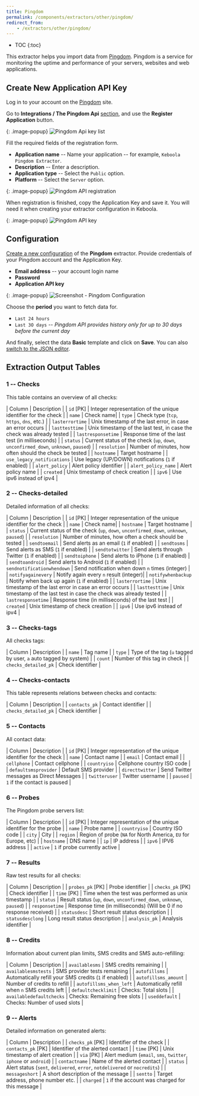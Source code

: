 ```yaml
---
title: Pingdom
permalink: /components/extractors/other/pingdom/
redirect_from:
    - /extractors/other/pingdom/
---
```


* TOC
{:toc}

This extractor helps you import data from [Pingdom](https://www.pingdom.com/).
Pingdom is a service for monitoring the uptime and performance of your servers, websites and web applications.

## Create New Application API Key
Log in to your account on the [Pingdom](https://www.pingdom.com/) site.

Go to **Integrations / The Pingdom Api** [section](https://my.pingdom.com/account/appkeys), and use the **Register Application** button.

{: .image-popup}
![Pingdom Api key list](/components/extractors/other/pingdom/03-pingdom-api.png)

Fill the required fields of the registration form.

- **Application name** -- Name your application -- for example, `Keboola Pingdom Extractor`.
- **Description** -- Enter a description.
- **Application type** -- Select the `Public` option.
- **Platform** -- Select the `Server` option.

{: .image-popup}
![Pingdom API registration](/components/extractors/other/pingdom/04-pingdom-api-form.png)

When registration is finished, copy the Application Key and save it. You will need it when creating your extractor configuration 
in Keboola.

{: .image-popup}
![Pingdom API key](/components/extractors/other/pingdom/05-pingdom-api-key.png)

## Configuration
[Create a new configuration](/components/#creating-component-configuration) of the **Pingdom** extractor.
Provide credentials of your Pingdom account and the Application Key.

- **Email address** -- your account login name
- **Password**
- **Application API key**

{: .image-popup}
![Screenshot - Pingdom Configuration](/components/extractors/other/pingdom/pingdom-1.png)

Choose the **period** you want to fetch data for.

- `Last 24 hours`
- `Last 3O days` -- *Pingdom API provides history only for up to 30 days before the current day*

And finally, select the data **Basic** template and click on **Save**.
You can also [switch to the JSON editor](/components/extractors/other/generic/#template-mode).

## Extraction Output Tables

### 1 -- Checks

This table contains an overview of all checks:

| Column | Description |
| `id` [PK] | Integer representation of the unique identifier for the check |
| `name` | Check name|
| `type` |  Check type (`tcp`, `https`, `dns`, etc.) |
| `lasterrortime` | Unix timestamp of the last error, in case an error occurs |
| `lasttesttime` | Unix timestamp of the last test, in case the check was already tested |
| `lastresponsetime` | Response time of the last test (in milliseconds) |
| `status` | Current status of the check (`up`, `down`, `unconfirmed_down`, `unknown`, `paused`) |
| `resolution` | Number of minutes, how often should the check be tested |
| `hostname` | Target hostname |
| `use_legacy_notifications` | Use legacy (UP/DOWN) notifications (`1` if enabled) |
| `alert_policy` | Alert policy identifier |
| `alert_policy_name` | Alert policy name |
| `created` | Unix timestamp of check creation |
| `ipv6` | Use ipv6 instead of ipv4 |

### 2 -- Checks-detailed

Detailed information of all checks:

| Column | Description |
| `id` [PK] | Integer representation of the unique identifier for the check |
| `name` | Check name|
| `hostname` | Target hostname |
| `status` | Current status of the check (`up`, `down`, `unconfirmed_down`, `unknown`, `paused`) |
| `resolution` | Number of minutes, how often a check should be tested |
| `sendtoemail` | Send alerts as an email (`1` if enabled) |
| `sendtosms` |  Send alerts as SMS (`1` if enabled) |
| `sendtotwitter` | Send alerts through Twitter (`1` if enabled) |
| `sendtoiphone` | Send alerts to iPhone (`1` if enabled) |
| `sendtoandroid` | Send alerts to Android (`1` if enabled) |
| `sendnotificationwhendown` |  Send notification when down `n` times (integer) |
| `notifyagainevery` | Notify again every `n` result (integer)|
| `notifywhenbackup` | Notify when back up again (`1` if enabled) |
| `lasterrortime` | Unix timestamp of the last error in case an error occurs |
| `lasttesttime` | Unix timestamp of the last test in case the check was already tested |
| `lastresponsetime` | Response time (in milliseconds) of the last test |
| `created` | Unix timestamp of check creation |
| `ipv6` | Use ipv6 instead of ipv4 |

### 3 -- Checks-tags

All checks tags:

| Column | Description |
| `name` | Tag name |
| `type` | Type of the tag (`u` tagged by user, `a` auto tagged by system) |
| `count` | Number of this tag in check |
| `checks_detailed_pk` | Check identifier |

### 4 -- Checks-contacts

This table represents relations between checks and contacts:

| Column | Description |
| `contacts_pk` | Contact identifier |
| `checks_detailed_pk` | Check identifier |

### 5 -- Contacts

All contact data:

| Column | Description |
| `id` [PK] | Integer representation of the unique identifier for the check |
| `name` | Contact name	 |
| `email` | Contact email |
| `cellphone` | Contact cellphone |
| `countryiso` | Cellphone country ISO code |
| `defaultsmsprovider` | Default SMS provider |
| `directtwitter` | Send Twitter messages as Direct Messages |
| `twitteruser` | Twitter username |
| `paused` | `1` if the contact is paused |

### 6 -- Probes

The Pingdom probe servers list:

| Column | Description |
| `id` [PK] | Integer representation of the unique identifier for the probe |
| `name` | Probe name |
| `countryiso` | Country ISO code |
| `city` | City |
| `region` | Region of probe (`NA` for North America, `EU` for Europe, etc) |
| `hostname` | DNS name	 |
| `ip` | IP address |
| `ipv6` | IPV6 address  |
| `active` | `1` if probe currently active |

### 7 -- Results

Raw test results for all checks:

| Column | Description |
| `probes_pk` [PK] | Probe identifier |
| `checks_pk` [PK] | Check identifier |
| `time` [PK] | Time when the test was performed as unix timestamp |
| `status` | Result status (`up`, `down`, `unconfirmed_down`, `unknown`, `paused`) |
| `responsetime` | Response time (in milliseconds) (Will be 0 if no response received) |
| `statusdesc` | Short result status description |
| `statusdesclong` | Long result status description |
| `analysis_pk` | Analysis identifier |

### 8 -- Credits

Information about current plan limits, SMS credits and SMS auto-refilling:

| Column | Description |
| `availablesms` | SMS credits remaining |
| `availablesmstests` | SMS provider tests remaining |
| `autofillsms` | Automatically refill your SMS credits (`1` if enabled) |
| `autofillsms_amount` | Number of credits to refill |
| `autofillsms_when_left` | Automatically refill when `n` SMS credits left |
| `defaultchecklimit` | Checks: Total slots |
| `availabledefaultchecks` | Checks: Remaining free slots |
| `useddefault` | Checks: Number of used slots |

### 9 -- Alerts

Detailed information on generated alerts:

| Column | Description |
| `checks_pk` [PK] | Identifier of the check |
| `contacts_pk` [PK] | Identifier of the alerted contact |
| `time` [PK] | Unix timestamp of alert creation |
| `via` [PK] | Alert medium	(`email`, `sms`, `twitter`, `iphone` or `android`) |
| `contactname` | Name of the alerted contact |
| `status` | Alert status (`sent`, `delivered`, `error`, `notdelivered` or `nocredits`) |
| `messageshort` | A short description of the message |
| `sentto` | Target address, phone number etc. |
| `charged` | `1` if the account was charged for this message |

